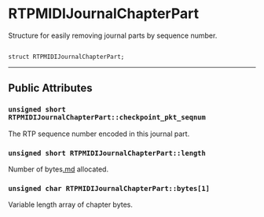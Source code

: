 # RTPMIDIJournalChapterPart #
Structure for easily removing journal parts by sequence number.
```

struct RTPMIDIJournalChapterPart;
```





---

## Public Attributes ##


### `unsigned short RTPMIDIJournalChapterPart::checkpoint_pkt_seqnum` ###
The RTP sequence number encoded in this journal part.

### `unsigned short RTPMIDIJournalChapterPart::length` ###
Number of bytes[.md](.md) allocated.

### `unsigned char RTPMIDIJournalChapterPart::bytes[1]` ###
Variable length array of chapter bytes.